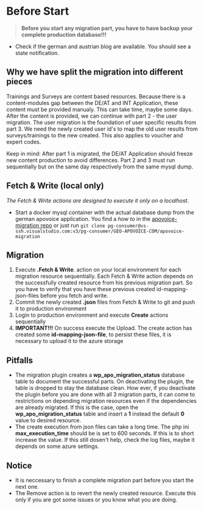 # Before Start
> **Before you start any migration part, you have to have backup your complete production database!!!**

- Check if the german and austrian blog are available. You should see a state notification.

## Why we have split the migration into different pieces
Trainings and Surveys are content based resources. Because there is a content-modules gap between the DE/AT and INT Application, these content must be provided manualy. This can take time, maybe some days. After the content is provided, we can continue with part 2 - the user migration.
The user migration is the foundation of user specific results from part 3. We need the newly created user id's to map the old user results from surveys/trainings to the new created. This also applies to voucher and expert codes.

Keep in mind:
After part 1 is migrated, the DE/AT Application should freeze new content production to avoid differences.
Part 2 and 3 must run sequentially but on the same day respectively from the same mysql dump.

## Fetch & Write (local only)
*The Fetch & Write actions are designed to execute it only on a localhost.*
- Start a docker mysql container with the actual database dump from the german apovoice application. You find a *how to* in the [apovoice-migration repo][1] or just run `git clone pg-consumer@vs-ssh.visualstudio.com:v3/pg-consumer/GEO-APOVOICE-COM/apovoice-migration`

## Migration
1. Execute **.Fetch & Write**. action on your local environment for each migration resource sequentially. Each Fetch & Write action depends on the successfully created resource from his previous migration part. So you have to verify that you have these previous created id-mapping-json-files before you fetch and write.
2. Commit the newly created **.json** files from Fetch & Write to git and push it to production environment
3. Login to production environment and execute **Create** actions sequentially
4. **IMPORTANT!!!** On success execute the Upload. The create action has created some **id-mapping-json-file**, to persist these files, it is necessary to upload it to the azure storage

## Pitfalls
- The migration plugin creates a **wp_apo_migration_status** database table to document the successful parts. On deactivating the plugin, the table is dropped to stay the database clean. How ever, if you deactivate the plugin before you are done with all 3 migration parts, it can come to restrictions on depending migration resources even if the dependencies are already migrated. If this is the case, open the **wp_apo_migration_status** table and insert a **1** instead the default **0** value to desired resource.
- The create execution from json files can take a long time. The php ini **max_execution_time** should be is set to 600 seconds. If this is to short increase the value. If this still dosen't help, check the log files, maybe it depends on some azure settings.


## Notice
- It is neccessary to finish a complete migration part before you start the next one.
- The Remove action is to revert the newly created resource. Execute this only if you are got some issues or you know what you are doing.

[1]: https://pg-consumer.visualstudio.com/GEO-APOVOICE-COM/_git/apovoice-migration